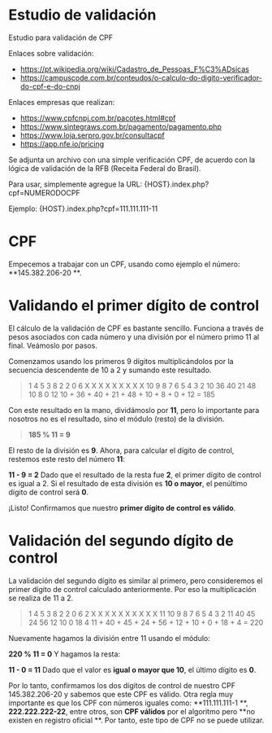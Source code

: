 # Estudio de validación
Estudio para validación de CPF

Enlaces sobre validación:
- https://pt.wikipedia.org/wiki/Cadastro_de_Pessoas_F%C3%ADsicas
- https://campuscode.com.br/conteudos/o-calculo-do-digito-verificador-do-cpf-e-do-cnpj

Enlaces empresas que realizan:
- https://www.cpfcnpj.com.br/pacotes.html#cpf
- https://www.sintegraws.com.br/pagamento/pagamento.php
- https://www.loja.serpro.gov.br/consultacpf
- https://app.nfe.io/pricing

Se adjunta un archivo con una simple verificación CPF, de acuerdo con la lógica de validación de la RFB (Receita Federal do Brasil).

Para usar, simplemente agregue la URL: {HOST}.index.php?cpf=NUMERODOCPF

Ejemplo:
{HOST}.index.php?cpf=111.111.111-11

# CPF
Empecemos a trabajar con un CPF, usando como ejemplo el número: **145.382.206-20 **.

# Validando el primer dígito de control
El cálculo de la validación de CPF es bastante sencillo. Funciona a través de pesos asociados con cada número y una división por el número primo 11 al final. Veámoslo por pasos.

Comenzamos usando los primeros 9 dígitos multiplicándolos por la secuencia descendente de 10 a 2 y sumando este resultado.

> 1	4 5	3 8	2 2	0 6
> X	X X	X X	X X	X X
> 10 9 8 7 6 5 4 3 2
> 10 36 40 21 48 10 8 0 12
> 10 + 36 + 40 + 21 + 48 + 10 + 8 + 0 + 12 = 185

Con este resultado en la mano, dividámoslo por **11**, pero lo importante para nosotros no es el resultado, sino el módulo (resto) de la división.

> **185 % 11 = 9**

El resto de la división es **9**. Ahora, para calcular el dígito de control, restemos este resto del número **11**:

**11 - 9 = 2**
Dado que el resultado de la resta fue **2**, el primer dígito de control es igual a 2. Si el resultado de esta división es **10 o mayor**, el penúltimo dígito de control será **0**.

¡Listo! Confirmamos que nuestro **primer dígito de control es válido**.

# Validación del segundo dígito de control
La validación del segundo dígito es similar al primero, pero consideremos el primer dígito de control calculado anteriormente. Por eso la multiplicación se realiza de 11 a 2.

> 1	4	5	3	8	2	2	0	6	2
X	X	X	X	X	X	X	X	X	X
11	10	9	8	7	6	5	4	3	2
11	40	45	24	56	12	10	0	18	4
11 + 40 + 45 + 24 + 56 + 12 + 10 + 0 + 18 + 4 = 220

Nuevamente hagamos la división entre 11 usando el módulo:

**220 % 11 = 0**
Y hagamos la resta:

**11 - 0 = 11**
Dado que el valor es **igual o mayor que 10**, el último dígito es **0**.

Por lo tanto, confirmamos los dos dígitos de control de nuestro CPF 145.382.206-20 y sabemos que este CPF es válido. Otra regla muy importante es que los CPF con números iguales como: **111.111.111-1 **, **222.222.222-22**, entre otros, son **CPF válidos** por el algoritmo pero **no existen en registro oficial **. Por tanto, este tipo de CPF no se puede utilizar.
